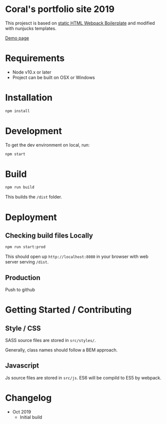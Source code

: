 # Coral's portfolio site 2019

This projesct is based on [static HTML Webpack Boilerplate](https://github.com/erickzhao/static-html-webpack-boilerplate) and modified with nunjucks templates. 

[Demo page](https://cocoral.github.io/dist)

# Requirements

  - Node v10.x or later
  - Project can be built on OSX or Windows

# Installation

```bash
npm install
```

# Development

To get the dev environment on local, run:

```bash
npm start
```

# Build

```bash
npm run build
```
This builds the `/dist` folder. 


# Deployment

## Checking build files Locally

```bash
npm run start:prod
```
This should open up `http://localhost:8080` in your browser with web server serving `/dist`. 


## Production

Push to github


# Getting Started / Contributing 

## Style / CSS

SASS source files are stored in `src/styles/`.

Generally, class names should follow a BEM approach.


## Javascript

Js source files are stored in `src/js`.
ES6 will be compild to ES5 by webpack.


# Changelog

  - Oct 2019
    - Initial build

